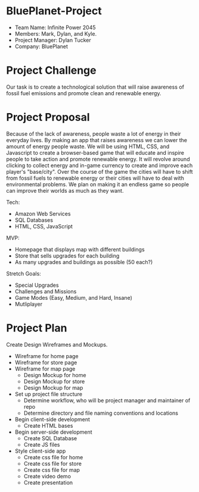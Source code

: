# BluePlanet-Project

- Team Name: Infinite Power 2045
- Members: Mark, Dylan, and Kyle.
- Project Manager: Dylan Tucker
- Company: BluePlanet

# Project Challenge

Our task is to create a technological solution that will raise awareness of fossil fuel emissions and promote clean and renewable energy.

# Project Proposal

   Because of the lack of awareness, people waste a lot of energy in their everyday lives. By making an app that raises awareness we can lower the amount of energy people waste. We will be using HTML, CSS, and Javascript to create a browser-based game that will educate and inspire people to take action and promote renewable energy. It will revolve around clicking to collect energy and in-game currency to create and improve each player's "base/city". Over the course of the game the cities will have to shift from fossil fuels to renewable energy or their cities will have to deal with environmental problems. We plan on making it an endless game so people can improve their worlds as much as they want. 
   
Tech:
   - Amazon Web Services
   - SQL Databases
   - HTML, CSS, JavaScript

MVP:
   - Homepage that displays map with different buildings
   - Store that sells upgrades for each building
   - As many upgrades and buildings as possible (50 each?)

Stretch Goals:
   - Special Upgrades
   - Challenges and Missions
   - Game Modes (Easy, Medium, and Hard, Insane)
   - Mutliplayer


# Project Plan

Create Design Wireframes and Mockups.
  - Wireframe for home page
  - Wireframe for store page
  - Wireframe for map page
    - Design Mockup for home
    - Design Mockup for store
    - Design Mockup for map
- Set up project file structure
  - Determine workflow, who will be project manager and maintainer of repo
  - Determine directory and file naming conventions and locations
- Begin client-side development
    - Create HTML bases
- Begin server-side development
    - Create SQL Database
    - Create JS files
- Style client-side app
    - Create css file for home
    - Create css file for store
    - Create css file for map
  - Create video demo
  - Create presentation 
